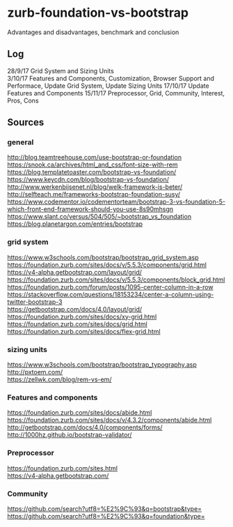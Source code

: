 # zurb-foundation-vs-bootstrap
Advantages and disadvantages, benchmark and conclusion

## Log
28/9/17 Grid System and Sizing Units  
3/10/17 Features and Components, Customization, Browser Support and Performace, Update Grid System, Update Sizing Units
17/10/17 Update Features and Components
15/11/17 Preprocessor, Grid, Community, Interest, Pros, Cons

## Sources
### general
http://blog.teamtreehouse.com/use-bootstrap-or-foundation  
https://snook.ca/archives/html_and_css/font-size-with-rem  
https://blog.templatetoaster.com/bootstrap-vs-foundation/  
https://www.keycdn.com/blog/bootstrap-vs-foundation/  
http://www.werkenbijsenet.nl/blog/welk-framework-is-beter/  
http://selfteach.me/frameworks-bootstrap-foundation-susy/  
https://www.codementor.io/codementorteam/bootstrap-3-vs-foundation-5-which-front-end-framework-should-you-use-8s90mhsgn  
https://www.slant.co/versus/504/505/~bootstrap_vs_foundation  
https://blog.planetargon.com/entries/bootstrap  

### grid system
https://www.w3schools.com/bootstrap/bootstrap_grid_system.asp  
https://foundation.zurb.com/sites/docs/v/5.5.3/components/grid.html  
https://v4-alpha.getbootstrap.com/layout/grid/  
https://foundation.zurb.com/sites/docs/v/5.5.3/components/block_grid.html  
https://foundation.zurb.com/forum/posts/1095-center-column-in-a-row  
https://stackoverflow.com/questions/18153234/center-a-column-using-twitter-bootstrap-3  
https://getbootstrap.com/docs/4.0/layout/grid/  
https://foundation.zurb.com/sites/docs/xy-grid.html  
https://foundation.zurb.com/sites/docs/grid.html  
https://foundation.zurb.com/sites/docs/flex-grid.html  

### sizing units
https://www.w3schools.com/bootstrap/bootstrap_typography.asp  
http://pxtoem.com/  
https://zellwk.com/blog/rem-vs-em/  
### Features and components
https://foundation.zurb.com/sites/docs/abide.html  
https://foundation.zurb.com/sites/docs/v/4.3.2/components/abide.html  
http://getbootstrap.com/docs/4.0/components/forms/  
http://1000hz.github.io/bootstrap-validator/  

### Preprocessor
https://foundation.zurb.com/sites.html  
https://v4-alpha.getbootstrap.com/  


### Community
https://github.com/search?utf8=%E2%9C%93&q=bootstrap&type=  
https://github.com/search?utf8=%E2%9C%93&q=foundation&type=  





